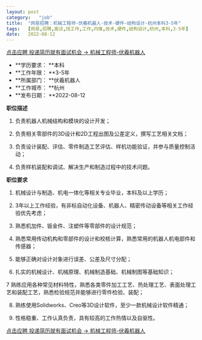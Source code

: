 ```yaml
---
layout:	post
category:	"job"
title:	"网易招聘：机械工程师-伏羲机器人-技术-硬件-结构设计-杭州本科3-5年"
tags:	[网易,招聘,面试,找工作,工作,内推,技术,硬件,结构设计,杭州,本科,3-5年]
date:	2022-08-12
---
```


[点击应聘 投递简历就有面试机会 ->  机械工程师-伏羲机器人](http://mobile.bole.netease.com/bole/boleDetail?id=39768&employeeId=346f03c3cda5f04c&key=all)



- **学历要求： **本科
- **工作年限： **3-5年
- **所属部门： **伏羲机器人
- **工作城市： **杭州
- **发布日期： **2022-08-12



**职位描述**

1. 负责机器人机械结构和模块的设计开发；

2. 负责相关零部件的3D设计和2D工程出图及公差定义，撰写工艺相关文档；

3. 负责设计装配、评估、零件制造工艺评估、样机功能验证，并参与质量控制活动；

4. 负责样机装配和调试、解决生产和制造过程中的技术问题。





**职位要求**

1. 机械设计与制造、机电一体化等相关专业毕业，本科及以上学历；

2. 3年以上工作经验，有非标自动化设备、机器人、精密传动设备等相关工作经验优先考虑；

3. 熟悉机加件、钣金件、注塑件等零部件的设计规范；

4. 熟悉常用传动机构和零部件的设计和校核计算，熟悉常用的机器人机电部件和传感器；

5. 能够正确对设计对象进行误差、公差及尺寸分配；

6. 扎实的机械设计、机械原理、机械制造基础、机械制图等基础知识；

7 熟练应用各种常见材料特性，熟悉各类零件加工工艺、热处理工艺、表面处理工艺和装配工艺，熟悉检验规范并能够进行零件检验、装配；

8. 熟练使用Solidworks、Creo等3D设计软件，至少一款机械设计软件精通；

9. 性格稳重、工作认真负责，具有较高的工作热情以及自驱性。





[点击应聘 投递简历就有面试机会 ->  机械工程师-伏羲机器人](http://mobile.bole.netease.com/bole/boleDetail?id=39768&employeeId=346f03c3cda5f04c&key=all)